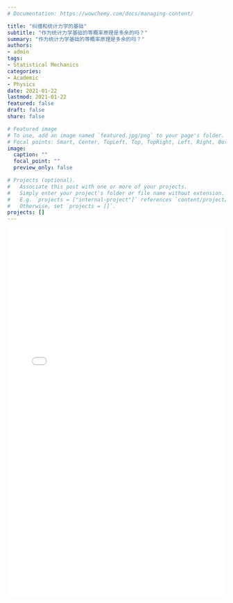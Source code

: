 ```yaml
---
# Documentation: https://wowchemy.com/docs/managing-content/

title: "纠缠和统计力学的基础"
subtitle: "作为统计力学基础的等概率原理是多余的吗？"
summary: "作为统计力学基础的等概率原理是多余的吗？"
authors: 
- admin
tags: 
- Statistical Mechanics
categories: 
- Academic
- Physics
date: 2021-01-22
lastmod: 2021-01-22
featured: false
draft: false
share: false

# Featured image
# To use, add an image named `featured.jpg/png` to your page's folder.
# Focal points: Smart, Center, TopLeft, Top, TopRight, Left, Right, BottomLeft, Bottom, BottomRight.
image:
  caption: ""
  focal_point: ""
  preview_only: false

# Projects (optional).
#   Associate this post with one or more of your projects.
#   Simply enter your project's folder or file name without extension.
#   E.g. `projects = ["internal-project"]` references `content/project/deep-learning/index.md`.
#   Otherwise, set `projects = []`.
projects: []
---
```


<!-- {{<embed-pdf src="content.pdf">}} -->

<embed src="content.pdf" width="100%" height="850" type='application/pdf'>